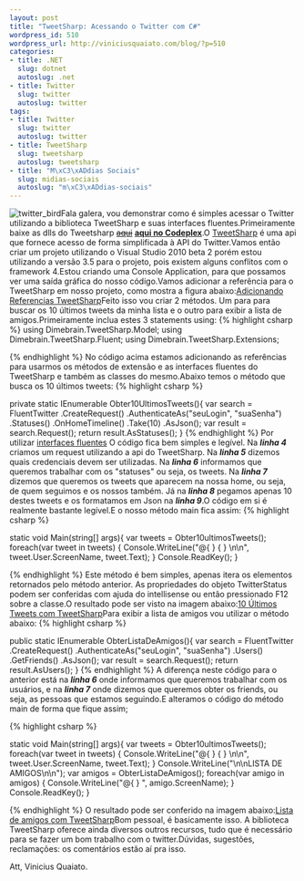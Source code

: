 ```yaml
--- 
layout: post
title: "TweetSharp: Acessando o Twitter com C#"
wordpress_id: 510
wordpress_url: http://viniciusquaiato.com/blog/?p=510
categories: 
- title: .NET
  slug: dotnet
  autoslug: .net
- title: Twitter
  slug: twitter
  autoslug: twitter
tags: 
- title: Twitter
  slug: twitter
  autoslug: twitter
- title: TweetSharp
  slug: tweetsharp
  autoslug: tweetsharp
- title: "M\xC3\xADdias Sociais"
  slug: midias-sociais
  autoslug: "m\xC3\xADdias-sociais"
---
```

![twitter_bird](http://viniciusquaiato.com/images_posts/twitter_bird.jpg "twitter_bird")Fala galera, vou demonstrar como é simples acessar o Twitter utilizando a biblioteca TweetSharp e suas interfaces fluentes.Primeiramente baixe as dlls do Tweetsharp <del datetime="2010-07-03T17:56:57+00:00">[aqui](http://code.google.com/p/tweetsharp/)</del> [**aqui no Codeplex**](http://tweetsharp.codeplex.com/).O [TweetSharp](http://tweetsharp.com/) é uma api que fornece acesso de forma simplificada à API do Twitter.Vamos então criar um projeto utilizando o Visual Studio 2010 beta 2 porém estou utilizando a versão 3.5 para o projeto, pois existem alguns conflitos com o framework 4.Estou criando uma Console Application, para que possamos ver uma saída gráfica do nosso código.Vamos adicionar a referência para o TweetSharp em nosso projeto, como mostra a figura abaixo:[Adicionando Referencias TweetSharp](http://viniciusquaiato.com/images_posts/Referencias-TweetSharp.jpg "Adicionando Referencias TweetSharp")Feito isso vou criar 2 métodos. Um para para buscar os 10 últimos tweets da minha lista e o outro para exibir a lista de amigos.Primeiramente inclua estes 3 statements using:
{% highlight csharp %}
using Dimebrain.TweetSharp.Model;
    using Dimebrain.TweetSharp.Fluent;
    using Dimebrain.TweetSharp.Extensions;
    
{% endhighlight %}
No código acima estamos adicionando as referências para usarmos os métodos de extensão e as interfaces fluentes do TweetSharp e também as classes do mesmo.Abaixo temos o método que busca os 10 últimos tweets:
{% highlight csharp %}

private 
static IEnumerable<twitterstatus> Obter10UltimosTweets(){
var search = FluentTwitter                    .CreateRequest()                    .AuthenticateAs("seuLogin", "suaSenha")                    .Statuses()                    .OnHomeTimeline()                    .Take(10)                    .AsJson();
var result = search.Request();
return result.AsStatuses();
    }
</twitterstatus>
{% endhighlight %}
Por utilizar [interfaces fluentes](http://en.wikipedia.org/wiki/Fluent_interface) O código fica bem simples e legível. Na **_linha 4_** criamos um request utilizando a api do TweetSharp. Na **_linha 5_** dizemos quais credenciais devem ser utilizadas. Na **_linha 6_** informamos que queremos trabalhar com os "statuses" ou seja, os tweets. Na **_linha 7_** dizemos que queremos os tweets que aparecem na nossa home, ou seja, de quem seguimos e os nossos também. Já na **_linha 8_** pegamos apenas 10 destes tweets e os formatamos em Json na **_linha 9_**.O código em si é realmente bastante legível.E o nosso método main fica assim:
{% highlight csharp %}

static void Main(string[] args){
var tweets = Obter10ultimosTweets();
foreach(var tweet in tweets)    {        Console.WriteLine("@{
}
 {
}
\n\n", tweet.User.ScreenName, tweet.Text);
    }
    Console.ReadKey();
    }

{% endhighlight %}
Este método é bem simples, apenas itera os elementos retornados pelo método anterior. As propriedades do objeto TwitterStatus podem ser conferidas com ajuda do intellisense ou então pressionado F12 sobre a classe.O resultado pode ser visto na imagem abaixo:[10 Últimos Tweets com TweetSharp](http://viniciusquaiato.com/images_posts/10UltimosTweets.jpg "10 Últimos Tweets com TweetSharp")Para exibir a lista de amigos vou utilizar o método abaixo:
{% highlight csharp %}

public 
static IEnumerable<twitteruser> ObterListaDeAmigos(){
var search = FluentTwitter                    .CreateRequest()                    .AuthenticateAs("seuLogin", "suaSenha")                    .Users()                    .GetFriends()                    .AsJson();
var result = search.Request();
return result.AsUsers();
    }
</twitteruser>
{% endhighlight %}
A diferença neste código para o anterior está na **_linha 6_** onde informamos que queremos trabalhar com os usuários, e na **_linha 7_** onde dizemos que queremos obter os friends, ou seja, as pessoas que estamos seguindo.E alteramos o código do método main de forma que fique assim;
    
{% highlight csharp %}

static void Main(string[] args){
var tweets = Obter10ultimosTweets();
foreach(var tweet in tweets)    {        Console.WriteLine("@{
}
 {
}
\n\n", tweet.User.ScreenName, tweet.Text);
    }
    Console.WriteLine("\n\nLISTA DE AMIGOS\n\n");
var amigos = ObterListaDeAmigos();
foreach(var amigo in amigos)    {        Console.WriteLine("@{
}
", amigo.ScreenName);
    }
    Console.ReadKey();
    }

{% endhighlight %}
O resultado pode ser conferido na imagem abaixo:[Lista de amigos com TweetSharp](http://viniciusquaiato.com/images_posts/lista-de-amigos.jpg "Lista de amigos com TweetSharp")Bom pessoal, é basicamente isso. A biblioteca TweetSharp oferece ainda diversos outros recursos, tudo que é necessário para se fazer um bom trabalho com o twitter.Dúvidas, sugestões, reclamações: os comentários estão aí pra isso.

Att,
Vinicius Quaiato.
